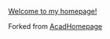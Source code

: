 [Welcome to my homepage!](https://uniserj.github.io/)

Forked from [AcadHomepage](https://github.com/RayeRen/acad-homepage.github.io)
